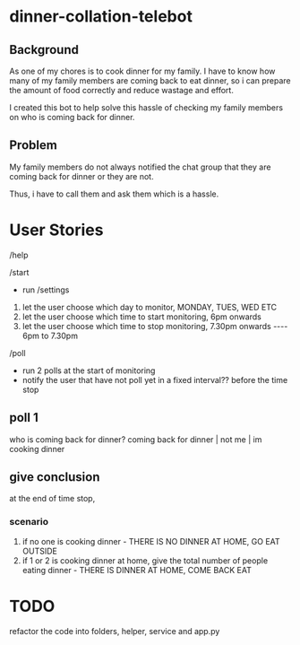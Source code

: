 # dinner-collation-telebot
## Background

As one of my chores is to cook dinner for my family. I have to know how many of my family members are coming back to eat dinner, so i can prepare the amount of food correctly and reduce wastage and effort.

I created this bot to help solve this hassle of checking my family members on who is coming back for dinner.

## Problem
My family members do not always notified the chat group that they are coming back for dinner or they are not.

Thus, i have to call them and ask them which is a hassle.

# User Stories

/help

/start
 - run /settings

1. let the user choose which day to monitor, MONDAY, TUES, WED ETC
2. let the user choose which time to start monitoring, 6pm onwards
3. let the user choose which time to stop monitoring, 7.30pm onwards ---- 6pm to 7.30pm

/poll
- run 2 polls at the start of monitoring
- notify the user that have not poll yet in a fixed interval?? before the time stop 

## poll 1 
who is coming back for dinner? coming back for dinner | not me | im cooking dinner 

## give conclusion
at the end of time stop, 
### scenario
1. if no one is cooking dinner - THERE IS NO DINNER AT HOME, GO EAT OUTSIDE
2. if 1 or 2 is cooking dinner at home, give the total number of people eating dinner  - THERE IS DINNER AT HOME, COME BACK EAT  
# TODO

refactor the code into folders, helper, service and app.py
